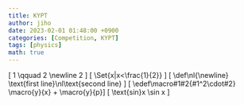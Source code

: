 ```yaml
---
title: KYPT
author: jiho
date: 2023-02-01 01:48:00 +0900
categories: [Competition, KYPT]
tags: [physics]
math: true
---
```


\[  1 \qquad 2 \newline  2  \]
\[ \Set{x|x<\frac{1}{2}} \]
\[ \def\nl{\newline} \text{first line}\nl\text{second line} \]
\[ \edef\macro#1#2{#1^2\cdot#2} \macro{y}{x} + \macro{y}{p}\]
\[ \text{sin}x \sin x \]
